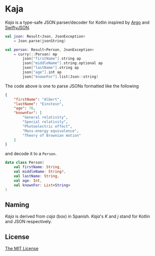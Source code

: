 # Kaja

_Kaja_ is a type-safe JSON parser/decoder for Kotlin inspired by [Argo](https://github.com/thoughtbot/Argo) and [SwiftyJSON](https://github.com/SwiftyJSON/SwiftyJSON).

```kotlin
val json: Result<Json, JsonException>
    = Json.parse(jsonString)

val person: Result<Person, JsonException>
    = curry(::Person) mp
        json["firstName"].string ap
        json["middleName"].string.optional ap
        json["lastName"].string ap
        json["age"].int ap
        json["knownFor"].list(Json::string)
```

The code above is one to parse JSONs formatted like the following

```json
{
    "firstName": "Albert",
    "lastName": "Einstein",
    "age": 76,
    "knownFor": [
        "General relativity",
        "Special relativity",
        "Photoelectric effect",
        "Mass-energy equivalence",
        "Theory of Brownian motion"
    ]
}
```

and decode it to a `Person`.

```kotlin
data class Person(
    val firstName: String,
    val middleName: String?,
    val lastName: String,
    val age: Int,
    val knownFor: List<String>
)
```

## Naming

_Kaja_ is derived from _caja_ (box) in Spanish. _Kaja_'s _K_ and _j_ stand for Kotlin and JSON respectively.

## License

[The MIT License](LICENSE)
